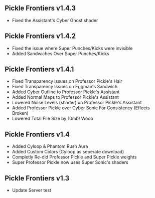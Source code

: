 ## Pickle Frontiers v1.4.3
- Fixed the Assistant's Cyber Ghost shader

## Pickle Frontiers v1.4.2
- Fixed the issue where Super Punches/Kicks were invisible
- Added Sandwiches Over Super Punches/Kicks

## Pickle Frontiers v1.4.1
- Fixed Transparency Issues on Professor Pickle's Hair
- Fixed Transparency Issues on Eggman's Sandwich
- Added Cyber Outline to Professor Pickle's Assistant
- Added Normal Maps to Professor Pickle's Assistant
- Lowered Noise Levels (shader) on Professor Pickle's Assistant
- Added Professor Pickle over Cyber Sonic For Consistency (Effects Broken)
- Lowered Total File Size by 10mb! Wooo

## Pickle Frontiers v1.4
- Added Cyloop & Phantom Rush Aura
- Added Custom Colors (Cyloop as seperate download)
- Completly Re-did Professor Pickle and Super Pickle weights
- Super Professor Pickle now uses Super Sonic's shaders

## Pickle Frontiers v1.3
- Update Server test
